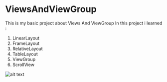 # ViewsAndViewGroup
This is my basic project about Views And ViewGroup
In this project i learned :
1. LinearLayout
2. FrameLayout
3. RelativeLayout
4. TableLayout
5. ViewGroup
6. ScrollView

![alt text](https://imgur.com/0NLNOpK)
